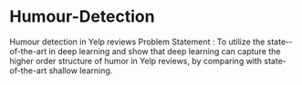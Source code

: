 # Humour-Detection
Humour detection in Yelp reviews
Problem Statement : To utilize the state-­of-­the-­art in deep learning and show that deep learning can capture the higher order structure of humor in Yelp reviews, by comparing with state­-of­-the­-art shallow learning. 
